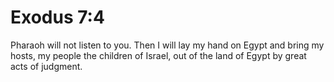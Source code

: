 # Exodus 7:4

Pharaoh will not listen to you. Then I will lay my hand on Egypt and bring my hosts, my people the children of Israel, out of the land of Egypt by great acts of judgment.
